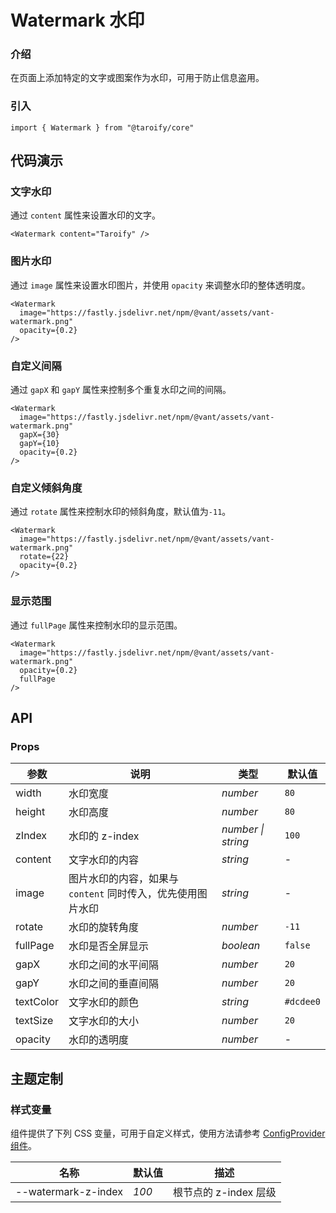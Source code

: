 # Watermark 水印

### 介绍

在页面上添加特定的文字或图案作为水印，可用于防止信息盗用。

### 引入

```tsx
import { Watermark } from "@taroify/core"
```

## 代码演示

### 文字水印

通过 `content` 属性来设置水印的文字。

```tsx
<Watermark content="Taroify" />
```

### 图片水印

通过 `image` 属性来设置水印图片，并使用 `opacity` 来调整水印的整体透明度。

```tsx
<Watermark
  image="https://fastly.jsdelivr.net/npm/@vant/assets/vant-watermark.png"
  opacity={0.2}
/>
```

### 自定义间隔

通过 `gapX` 和 `gapY` 属性来控制多个重复水印之间的间隔。

```tsx
<Watermark
  image="https://fastly.jsdelivr.net/npm/@vant/assets/vant-watermark.png"
  gapX={30}
  gapY={10}
  opacity={0.2}
/>
```

### 自定义倾斜角度

通过 `rotate` 属性来控制水印的倾斜角度，默认值为`-11`。

```tsx
<Watermark
  image="https://fastly.jsdelivr.net/npm/@vant/assets/vant-watermark.png"
  rotate={22}
  opacity={0.2}
/>
```

### 显示范围

通过 `fullPage` 属性来控制水印的显示范围。

```tsx
<Watermark
  image="https://fastly.jsdelivr.net/npm/@vant/assets/vant-watermark.png"
  opacity={0.2}
  fullPage
/>
```

## API

### Props

| 参数 | 说明 | 类型 | 默认值 |
| --- | --- | --- | --- |
| width | 水印宽度 | _number_ | `80` |
| height | 水印高度 | _number_ | `80` |
| zIndex | 水印的 z-index | _number \| string_ | `100` |
| content | 文字水印的内容 | _string_ | - |
| image | 图片水印的内容，如果与 `content` 同时传入，优先使用图片水印 | _string_ | - |
| rotate | 水印的旋转角度 | _number_ | `-11` |
| fullPage | 水印是否全屏显示 | _boolean_ | `false` |
| gapX | 水印之间的水平间隔 | _number_ | `20` |
| gapY | 水印之间的垂直间隔 | _number_ | `20` |
| textColor | 文字水印的颜色 | _string_ | `#dcdee0` |
| textSize | 文字水印的大小 | _number_ | `20` |
| opacity | 水印的透明度 | _number_ | - |

## 主题定制

### 样式变量

组件提供了下列 CSS 变量，可用于自定义样式，使用方法请参考 [ConfigProvider 组件](/components/config-provider)。

| 名称                    | 默认值 | 描述                  |
| ----------------------- | ------ | --------------------- |
| --watermark-z-index | _100_  | 根节点的 z-index 层级 |
